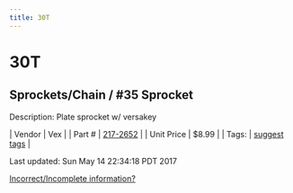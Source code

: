 ```yaml
---
title: 30T
---
```


# 30T
## Sprockets/Chain / #35 Sprocket
Description: 	Plate sprocket w/ versakey 

| Vendor | Vex | 
| Part # | [217-2652](http://www.vexrobotics.com/vexpro/motion/sprockets-and-chain/35-sprockets.html) | 
| Unit Price | $8.99 | 
| Tags: | [suggest tags](https://docs.google.com/forms/d/e/1FAIpQLSeWyY8v3RgOty-MyWmh9U0iivNYN_molChYyS-0U-o-kOAv_g/viewform) | 

Last updated: Sun May 14 22:34:18 PDT 2017

 [Incorrect/Incomplete information?](https://docs.google.com/forms/d/e/1FAIpQLSeWyY8v3RgOty-MyWmh9U0iivNYN_molChYyS-0U-o-kOAv_g/viewform)